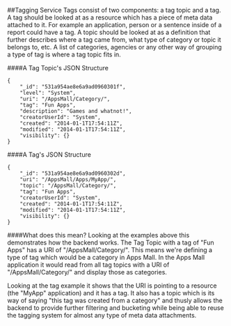 ##Tagging Service
Tags consist of two components: a tag topic and a tag. A tag should be looked at as a resource which has a piece of meta data attached to it. For example an application, person or a sentence inside of a report could have a tag. A topic should be looked at as a definition that further describes where a tag came from, what type of category or topic it belongs to, etc. A list of categories, agencies or any other way of grouping a type of tag is where a tag topic fits in.

####A Tag Topic's JSON Structure
```
{
    "_id": "531a954ae8e6a9ad0960301f",
    "level": "System",
    "uri": "/AppsMall/Category/",
    "tag": "Fun Apps",
    "description": "Games and whatnot!",
    "creatorUserId": "System",
    "created": "2014-01-1T17:54:11Z",
    "modified": "2014-01-1T17:54:11Z",
    "visibility": {}
}
```

####A Tag's JSON Structure
```
{
    "_id": "531a954ae8e6a9ad0960302d",
    "uri": "/AppsMall/Apps/MyApp/",
    "topic": "/AppsMall/Category/",
    "tag": "Fun Apps",
    "creatorUserId": "System",
    "created": "2014-01-1T17:54:11Z",
    "modified": "2014-01-1T17:54:11Z",
    "visibility": {}
}
```

####What does this mean?
Looking at the examples above this demonstrates how the backend works. The Tag Topic with a tag of "Fun Apps" has a URI of "/AppsMall/Category/". This means we're defining a type of tag which would be a category in Apps Mall. In the Apps Mall application it would read from all tag topics with a URI of "/AppsMall/Category/" and display those as categories.

Looking at the tag example it shows that the URI is pointing to a resource (the "MyApp" application) and it has a tag. It also has a topic which is its way of saying "this tag was created from a category" and thusly allows the backend to provide further filtering and bucketing while being able to reuse the tagging system for almost any type of meta data attachments.
